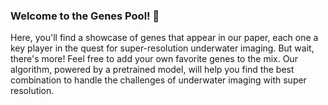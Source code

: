 ### Welcome to the Genes Pool! 🌊

Here, you'll find a showcase of genes that appear in our paper, each one a key player in the quest for super-resolution underwater imaging. But wait, there's more! Feel free to add your own favorite genes to the mix. Our algorithm, powered by a pretrained model, will help you find the best combination to handle the challenges of underwater imaging with super resolution.
